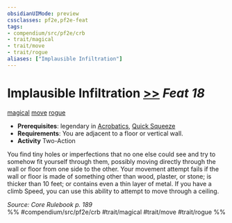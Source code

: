 ```yaml
---
obsidianUIMode: preview
cssclasses: pf2e,pf2e-feat
tags:
- compendium/src/pf2e/crb
- trait/magical
- trait/move
- trait/rogue
aliases: ["Implausible Infiltration"]
---
```

# Implausible Infiltration  [>>](rules/core-rulebook/chapter-9-playing-the-game.md#Actions "Two-Action") *Feat 18*  
[magical](rules/traits/magical.md "Magical Item Trait")  [move](rules/traits/move.md "Move Combat Trait")  [rogue](rules/traits/rogue.md "Rogue Class Trait")  

- **Prerequisites**: legendary in [Acrobatics](compendium/skills.md#Acrobatics), [Quick Squeeze](compendium/feats/quick-squeeze.md)
- **Requirements**: You are adjacent to a floor or vertical wall.
- **Activity** Two-Action

You find tiny holes or imperfections that no one else could see and try to somehow fit yourself through them, possibly moving directly through the wall or floor from one side to the other. Your movement attempt fails if the wall or floor is made of something other than wood, plaster, or stone; is thicker than 10 feet; or contains even a thin layer of metal. If you have a climb Speed, you can use this ability to attempt to move through a ceiling.

*Source: Core Rulebook p. 189*  
%% #compendium/src/pf2e/crb #trait/magical #trait/move #trait/rogue %%
